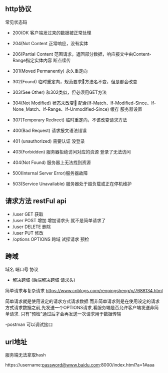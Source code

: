 ## http协议

常见状态码

- 200(OK 客户端发过来的数据被正常处理
- 204(Not Content 正常响应，没有实体
- 206(Partial Content 范围请求，返回部分数据，响应报文中由Content-Range指定实体内容   断点续传


- 301(Moved Permanently) 永久重定向
- 302(Found) 临时重定向，规范要求方法名不变，但是都会改变
- 303(See Other) 和302类似，但必须用GET方法
- 304(Not Modified) 状态未改变 配合(If-Match、If-Modified-Since、If-None_Match、If-Range、If-Unmodified-Since)  缓存 服务器设置
- 307(Temporary Redirect) 临时重定向，不该改变请求方法



- 400(Bad Request) 请求报文语法错误
- 401 (unauthorized) 需要认证  没登录
- 403(Forbidden) 服务器拒绝访问对应的资源  登录了无法访问
- 404(Not Found) 服务器上无法找到资源


- 500(Internal Server Error)服务器故障
- 503(Service Unavailable) 服务器处于超负载或正在停机维护

## 请求方法  restFul api

- /user GET 获取
- /user POST  增加 增加请求头 就不是简单请求了
- /user DELETE 删除
- /user PUT 修改
- /options OPTIONS 跨域 试探请求 预检


## 跨域  
域名 端口号 协议
- 解决跨域 (后端解决跨域 请求头)

简单请求与复杂请求
https://www.cnblogs.com/renpingsheng/p/7688134.html

简单请求就是使用设定的请求方式请求数据
而非简单请求则是在使用设定的请求方式请求数据之前,先发送一个OPTIONS请求,看服务端是否允许客户端发送非简单请求.
    只有"预检"通过后才会再发送一次请求用于数据传输

-postman 可以调试接口


## url地址
服务端无法拿取hash

https://username:password@www.baidu.com:8000/index.html?a=1#aaa




